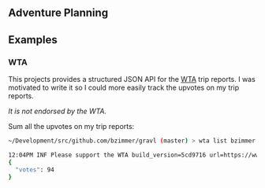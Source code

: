 ## Adventure Planning

## Examples

### WTA
This projects provides a structured JSON API for the [WTA](https://www.wta.org/) trip
reports. I was motivated to write it so I could more easily track the upvotes on my
trip reports.

*It is not endorsed by the WTA.*

Sum all the upvotes on my trip reports:

```sh
~/Development/src/github.com/bzimmer/gravl (master) > wta list bzimmer | jq 'map(.votes) | add | {"votes":.}'

12:04PM INF Please support the WTA build_version=5cd9716 url=https://www.wta.org/
{
  "votes": 94
}
```
